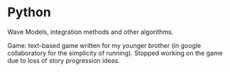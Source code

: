 # Python

Wave Models, integration methods and other algorithms.

Game: text-based game written for my younger brother (in google collaboratory for the simplicity of running). Stopped working on the game due to loss of story progression ideas.
